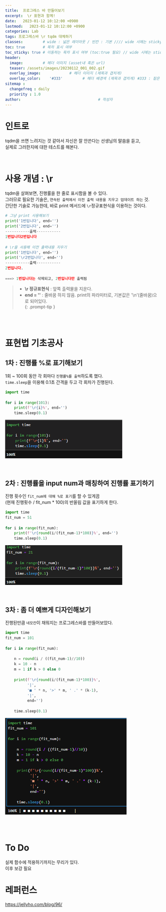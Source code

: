 ```yaml
---
title:  프로그레스 바 만들어보기
excerpt:  \r 표현과 함께!
date:   2023-01-12 10:12:00 +0900
lastmod:   2023-01-12 10:12:00 +0900
categories: Lab
tags: 프로그레스바 \r tqdm 대체하기
classes:         # wide : 넓은 레이아웃 / 빈칸 : 기본 //// wide 시에는 sticky toc 불가
toc: true        # 목차 표시 여부
toc_sticky: true # 이동하는 목차 표시 여부 (toc:true 필요) // wide 시에는 sticky toc 불가
header: 
  image:         # 헤더 이미지 (asset내 혹은 url)
  teaser: /assets/images/20230112_001_002.gif
  overlay_image:             # 헤더 이미지 (제목과 겹치게)
  overlay_color:    '#333'         # 헤더 배경색 (제목과 겹치게) #333 : 짙은 회색
sitemap :
  changefreq : daily
  priority : 1.0
author:                                   # 작성자
---
```

<!--postNo: 20230112_001-->


# 인트로
tqdm을 쓰면 느려지는 것 같아서 자신은 잘 안쓴다는 선생님의 말씀을 듣고,  
실제로 그러한지에 대한 테스트를 해본다.


<br>

# 사용 개념 : \r
tqdm을 살펴보면, 진행률을 한 줄로 표시함을 볼 수 있다.  
그러므로 필요한 기술은, `연속된 출력에서 이전 출력 내용을 지우고 업데이트 하는` 것.  
간단한 기술로 가능한데, 바로 print 메서드에 `\r`정규표현식을 이용하는 것이다.  

```python
# 그냥 print 사용해보기
print('1번입니다', end='')
print('2번입니다', end='')
-----------출력-----------
1번입니다2번입니다

# \r을 사용해 이전 출력내용 지우기
print('1번입니다', end='')
print('\r2번입니다', end='')
-----------출력-----------
2번입니다.

===> 1번입니다는 삭제되고, 2번입니다만 출력됨

```
> * <b>\r 정규표현식</b> : 앞쪽 출력물을 지운다.  
> * <b>end = ''</b> : 줄바꿈 하지 않음. print의 파라미터로, 기본값은 '\n'(줄바꿈)으로 되어있다.  
{: .prompt-tip }


<br>
<br>


# 표현법 기초공사  

## 1차 : 진행률 %로 표기해보기  
1회 ~ 100회 동안 각 회마다 `진행률%를 출력`하도록 했다.  
`time.sleep`을 이용해 0.1초 간격을 두고 각 회차가 진행된다.  
```python
import time

for i in range(101):
    print(f'\r{i}%', end='')
    time.sleep(0.1)
```
![](/assets/images/20230112_001_002.gif)

<br>

## 2차 : 진행률을 input num과 매칭하여 진행률 표기하기  
진행 횟수인 `fit_num에 대해 %로 표기`를 할 수 있게끔  
(현재 진행횟수 / fit_num * 100)의 반올림 값을 표기하게 한다.  
```python
import time
fit_num = 51

for i in range(fit_num):
    print(f'\r{round(i/(fit_num-1)*100)}%', end='')
    time.sleep(0.1)
```
![](/assets/images/20230112_001_003.gif)

<br>

## 3차 : 좀 더 예쁘게 디자인해보기
진행된만큼 `네모칸`이 채워지는 프로그레스바를 만들어보았다.
```python
import time
fit_num = 101

for i in range(fit_num):
    
    n = round(i / ((fit_num-1)//10))
    k = 10 - n
    m = 1 if k > 0 else 0
    
    print(f'\r{round(i/(fit_num-1)*100)}%',
          '|',
          '■ ' * n, '>' * m, ' .' * (k-1),
          '|',
          end='')
    
    time.sleep(0.1)
```
![](/assets/images/20230112_001_001.gif)


<br>
<br>


# To Do
실제 함수에 적용하기까지는 무리가 있다.  
이후 보강 필요  


# 레퍼런스  
https://jellyho.com/blog/96/
